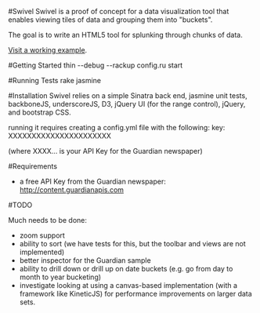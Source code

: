 #Swivel
Swivel is a proof of concept for a data visualization tool that enables viewing tiles of data and grouping them into "buckets".

The goal is to write an HTML5 tool for splunking through chunks of data.

<a href="http://swivel.minidoc.tv">Visit a working example</a>.


#Getting Started 
thin --debug --rackup config.ru start 

#Running Tests 
rake jasmine

#Installation
Swivel relies on a simple Sinatra back end, jasmine unit tests, backboneJS, underscoreJS, D3, jQuery UI (for the range control), jQuery, and bootstrap CSS.

running it requires creating a config.yml file with the following:
    key: XXXXXXXXXXXXXXXXXXXXXX

(where XXXX... is your API Key for the Guardian newspaper)

#Requirements
- a free API Key from the Guardian newspaper: http://content.guardianapis.com  

#TODO

Much needs to be done: 
- zoom support
- ability to sort (we have tests for this, but the toolbar and views are not implemented)
- better inspector for the Guardian sample
- ability to drill down or drill up on date buckets (e.g. go from day to month to year bucketing)
- investigate looking at using a canvas-based implementation (with a framework like KineticJS) for performance improvements on larger data sets.
